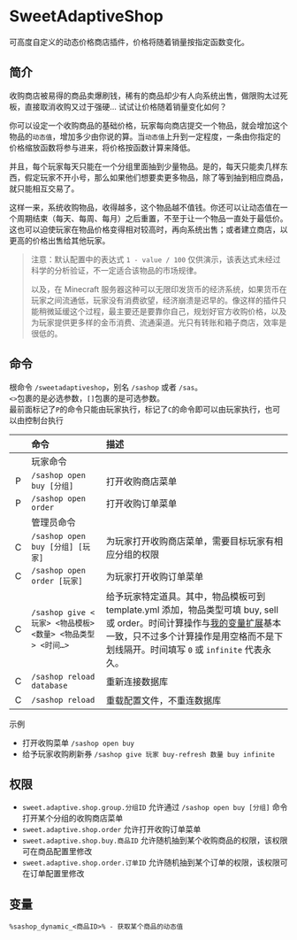 # SweetAdaptiveShop

可高度自定义的动态价格商店插件，价格将随着销量按指定函数变化。

## 简介

收购商店被易得的商品卖爆刷钱，稀有的商品却少有人向系统出售，做限购太过死板，直接取消收购又过于强硬… 试试让价格随着销量变化如何？

你可以设定一个收购商品的基础价格，玩家每向商店提交一个物品，就会增加这个物品的`动态值`，增加多少由你说的算。当`动态值`上升到一定程度，一条由你指定的价格缩放函数将参与进来，将价格按函数计算来降低。

并且，每个玩家每天只能在一个分组里面抽到少量物品。是的，每天只能卖几样东西，假定玩家不开小号，那么如果他们想要卖更多物品，除了等到抽到相应商品，就只能相互交易了。

这样一来，系统收购物品，收得越多，这个物品越不值钱。你还可以让动态值在一个周期结束（每天、每周、每月）之后重置，不至于让一个物品一直处于最低价。这也可以迫使玩家在物品价格变得相对较高时，再向系统出售；或者建立商店，以更高的价格出售给其他玩家。

> 注意：默认配置中的表达式 `1 - value / 100` 仅供演示，该表达式未经过科学的分析验证，不一定适合该物品的市场规律。
>
> 以及，在 Minecraft 服务器这种可以无限印发货币的经济系统，如果货币在玩家之间流通低，玩家没有消费欲望，经济崩溃是迟早的。像这样的插件只能稍微延缓这个过程，最主要还是要靠你自己，规划好官方收购价格，以及为玩家提供更多样的金币消费、流通渠道。光只有转账和箱子商店，效率是很低的。

## 命令

根命令 `/sweetadaptiveshop`，别名 `/sashop` 或者 `/sas`。  
`<>`包裹的是必选参数，`[]`包裹的是可选参数。  
最前面标记了`P`的命令只能由玩家执行，标记了`C`的命令即可以由玩家执行，也可以由控制台执行

|  　  | 命令                                            | 描述                                                                                                                                                                        |
|:---:|:----------------------------------------------|:--------------------------------------------------------------------------------------------------------------------------------------------------------------------------|
|  　  | 玩家命令                                          |                                                                                                                                                                           |
|  P  | `/sashop open buy [分组]`                       | 打开收购商店菜单                                                                                                                                                                  |
|  P  | `/sashop open order`                          | 打开收购订单菜单                                                                                                                                                                  |
|  　  | 管理员命令                                         |                                                                                                                                                                           |
|  C  | `/sashop open buy [分组] [玩家]`                  | 为玩家打开收购商店菜单，需要目标玩家有相应分组的权限                                                                                                                                                |
|  C  | `/sashop open order [玩家]`                     | 为玩家打开收购订单菜单                                                                                                                                                               |
|  C  | `/sashop give <玩家> <物品模板> <数量> <物品类型> <时间…>`  | 给予玩家特定道具。其中，物品模板可到 template.yml 添加，物品类型可填 buy, sell 或 order。时间计算操作与[我的变量扩展](https://www.minebbs.com/resources/9883)基本一致，只不过多个计算操作是用空格而不是下划线隔开。时间填写 `0` 或 `infinite` 代表永久。 |
|  C  | `/sashop reload database`                     | 重新连接数据库                                                                                                                                                                   |
|  C  | `/sashop reload`                              | 重载配置文件，不重连数据库                                                                                                                                                             |

示例
+ 打开收购菜单 `/sashop open buy`
+ 给予玩家收购刷新券 `/sashop give 玩家 buy-refresh 数量 buy infinite`

## 权限

+ `sweet.adaptive.shop.group.分组ID` 允许通过 `/sashop open buy [分组]` 命令打开某个分组的收购商店菜单
+ `sweet.adaptive.shop.order` 允许打开收购订单菜单
+ `sweet.adaptive.shop.buy.商品ID` 允许随机抽到某个收购商品的权限，该权限可在商品配置里修改
+ `sweet.adaptive.shop.order.订单ID` 允许随机抽到某个订单的权限，该权限可在订单配置里修改

## 变量

```
%sashop_dynamic_<商品ID>% - 获取某个商品的动态值
```

